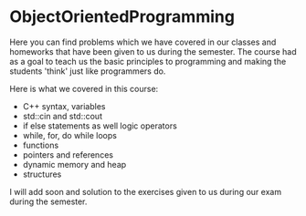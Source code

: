 # ObjectOrientedProgramming

Here you can find problems which we have covered in our classes and homeworks that have been given to us during the semester. The course had as a goal to teach us the basic principles to programming and making the students 'think' just like programmers do. 

Here is what we covered in this course:
- C++ syntax, variables
- std::cin and std::cout
- if else statements as well logic operators
- while, for, do while loops
- functions
- pointers and references
- dynamic memory and heap
- structures 

I will add soon and solution to the exercises given to us during our exam during the semester.
